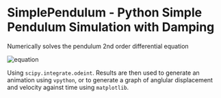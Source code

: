 # SimplePendulum - Python Simple Pendulum Simulation with Damping
Numerically solves the pendulum 2nd order differential equation 

![equation](https://latex.codecogs.com/gif.latex?\frac{d^2\theta}{dt^2}&space;&plus;&space;\frac{b}{m}\frac{d\theta}{dt}=-\frac{g}{l}\sin{\theta})

Using `scipy.integrate.odeint`. Results are then used to generate an animation using `vpython`, or to generate a graph of anglular displacement and velocity against time using `matplotlib`.
